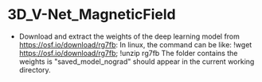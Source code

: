 # 3D_V-Net_MagneticField

- Download and extract the weights of the deep learning model from https://osf.io/download/rg7fb:
In linux, the command can be like: 
!wget https://osf.io/download/rg7fb; 
!unzip rg7fb
The folder contains the weights is "saved_model_nograd" should appear in the current working directory.

